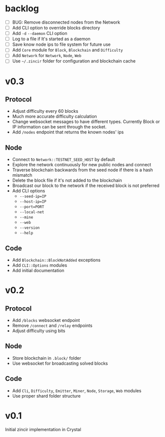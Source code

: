 # backlog

- [ ] BUG: Remove disconnected nodes from the Network
- [ ] Add CLI option to override blocks directory
- [ ] Add `-d` `--daemon` CLI option
- [ ] Log to a file if It's started as a daemon
- [ ] Save know node ips to file system for future use
- [ ] Add `Core` module for `Block`, `Blockchain` and `Difficulty`
- [ ] Add `Network` for `Network`, `Node`, `Web`
- [ ] Use `~/.zincir` folder for configuration and blockchain cache

# v0.3

## Protocol

- Adjust difficulty every 60 blocks
- Much more accurate difficulty calculation
- Change websocket messages to have different types. Currently Block or IP information
  can be sent through the socket.
- Add `/nodes` endpoint that returns the known nodes' ips

## Node

- Connect to `Network::TESTNET_SEED_HOST` by default
- Explore the network continuously for new public nodes and connect
- Traverse blockchain backwards from the seed node if there is a hash mismatch
- Delete the block file if it's not added to the blockchain
- Broadcast our block to the network if the received block is not preferred
- Add CLI options
  * `--seed-ip=IP`
  * `--host-ip=IP`
  * `--port=PORT`
  * `--local-net`
  * `--mine`
  * `--web`
  * `--version`
  * `--help`

## Code

- Add `Blockchain::BlockNotAdded` exceptions
- Add `CLI::Options` modules
- Add initial documentation

# v0.2

## Protocol

- Add `/blocks` websocket endpoint
- Remove `/connect` and `/relay` endpoints
- Adjust difficulty using bits

## Node

- Store blockchain in `.block/` folder
- Use websocket for broadcasting solved blocks

## Code

- Add `Cli`, `Difficulty`, `Emitter`, `Miner`, `Node`, `Storage`, `Web` modules
- Use proper shard folder structure

# v0.1

Initial zincir implementation in Crystal
